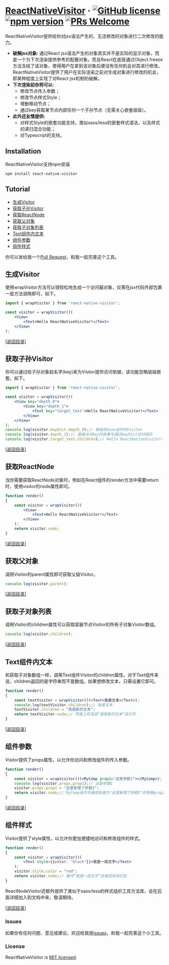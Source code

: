 # [ReactNativeVisitor](https://github.com/Raykid/ReactNativeVisitor) &middot; [![GitHub license](https://img.shields.io/badge/license-MIT-blue.svg)](https://github.com/Raykid/ReactNativeVisitor/blob/master/LICENSE) [![npm version](https://img.shields.io/npm/v/react-native-visitor.svg?style=flat)](https://www.npmjs.com/package/react-native-visitor) [![PRs Welcome](https://img.shields.io/badge/PRs-welcome-brightgreen.svg)](https://github.com/Raykid/ReactNativeVisitor/pulls)

ReactNativeVisitor提供给你对jsx语法产生的、无法修改的对象进行二次修改的能力。

* **破解jsx对象:** 通过React jsx语法产生的对象其实并不是实际的显示对象，而是一个为下次渲染提供参考的配置对象。而且React在底层通过Object.freeze方法冻结了该对象，使得用户在拿到该对象后便没有任何机会对其进行修改。ReactNativeVisitor提供了用户在实际渲染之前对生成对象进行修改的机会，即某种程度上实现了对React jsx机制的破解。
* **下次渲染前你将可以:**
  * 修改节点传入参数；
  * 修改节点样式Style；
  * 增删移动节点；
  * 通过key获取某节点内部任何一个子孙节点（无需关心嵌套层级）。
* **此外还友情提供:**
  * 对样式Style的嵌套功能支持，类似sass/less的嵌套样式语法，以及样式的递归混合功能；
  * 对Typescript的支持。

## Installation

ReactNativeVisitor支持npm安装
```
npm install react-native-visitor
```

## Tutorial

* [生成Visitor](#生成Visitor)
* [获取子孙Visitor](#获取子孙Visitor)
* [获取ReactNode](#获取ReactNode)
* [获取父对象](#获取父对象)
* [获取子对象列表](#获取子对象列表)
* [Text组件内文本](#Text组件内文本)
* [组件参数](#组件参数)
* [组件样式](#组件样式)

你可以发给我一个[Pull Request](https://github.com/reactjs/reactjs.org)，和我一起完善这个工具。

## 生成Visitor
使用wrapVisitor方法可以很轻松地生成一个访问器对象，仅需在jsx代码外部包裹一层方法调用即可，如下。

```jsx
import { wrapVisitor } from 'react-native-visitor';

const visitor = wrapVisitor()(
    <View>
        <Text>Hello ReactNativeVisitor!</Text>
    </View>
);
```
[[返回目录]](#Tutorial)

## 获取子孙Visitor
你可以通过给子孙对象起名字(key)来为Visitor提供访问依据，该功能忽略层级嵌套，如下。

```jsx
import { wrapVisitor } from 'react-native-visitor';

const visitor = wrapVisitor()(
    <View key="depth_0">
        <View key="depth_1">
            <Text key="target_text">Hello ReactNativeVisitor!</Text>
        </View>
    </View>
);
console.log(visitor.keyDict.depth_0);// 根级别View组件的Visitor
console.log(visitor.depth_1);// 直接访问key的效果与通过keyDict访问相同
console.log(visitor.target_text.children);// Hello ReactNativeVisitor!
```
[[返回目录]](#Tutorial)

## 获取ReactNode
当你需要获取ReactNode对象时，例如在React组件的render方法中需要return时，使用visitor的node属性即可。

```jsx
function render()
{
    const visitor = wrapVisitor()(
        <View>
            <Text>Hello ReactNativeVisitor!</Text>
        </View>
    );
    return visitor.node;
}
```
[[返回目录]](#Tutorial)

## 获取父对象
调用Visitor的parent属性即可获取父级Visitor。

```jsx
console.log(visitor.parent);
```
[[返回目录]](#Tutorial)

## 获取子对象列表
调用Visitor的children属性可以获取容器节点Visitor的所有子对象Visitor数组。

```jsx
console.log(visitor.children);
```
[[返回目录]](#Tutorial)

## Text组件内文本
和获取子对象数组一样，调用Text组件Visitor的children属性，对于Text组件来说，children返回的是字符串而不是数组。如果想修改文本，只需设置它即可。

```jsx
function render()
{
    const textVisitor = wrapVisitor()(<Text>我是文本</Text>);
    console.log(textVisitor.children);// 我是文本
    textVisitor.children = "我是新的文本";
    return textVisitor.node;// 界面上将渲染“我是新的文本”这行字
}
```
[[返回目录]](#Tutorial)

## 组件参数
Visitor提供了props属性，以允许你访问和修改组件的传入参数。

```jsx
function render()
{
    const visitor = wrapVisitor()(<MyComp prop1="这是参数1"></MyComp>);
    console.log(visitor.props.prop1);// 这是参数1
    visitor.props.prop2 = "这里新增了参数2";
    return visitor.node;// MyComp组件将接收到值为"这里新增了参数2"的参数prop2
}
```
[[返回目录]](#Tutorial)

## 组件样式
Visitor提供了style属性，以允许你更加便捷地访问和修改组件的样式。

```jsx
function render()
{
    const visitor = wrapVisitor()(
        <Text style={{color: "black"}}>我是一段文字</Text>
    );
    visitor.style.color = "red";
    return visitor.node;// 最终“我是一段文字”会被渲染成红色
}
```
ReactNodeVisitor还额外提供了类似于sass/less的样式组织工具方法库，会在后面详细加入到文档中来，敬请期待。

[[返回目录]](#Tutorial)

### Issues

如果你有任何问题、意见或建议，欢迎给我提[issues](https://github.com/Raykid/ReactNativeVisitor/issues)，和我一起完善这个小工具。

### License

ReactNativeVisitor is [MIT licensed](./LICENSE).